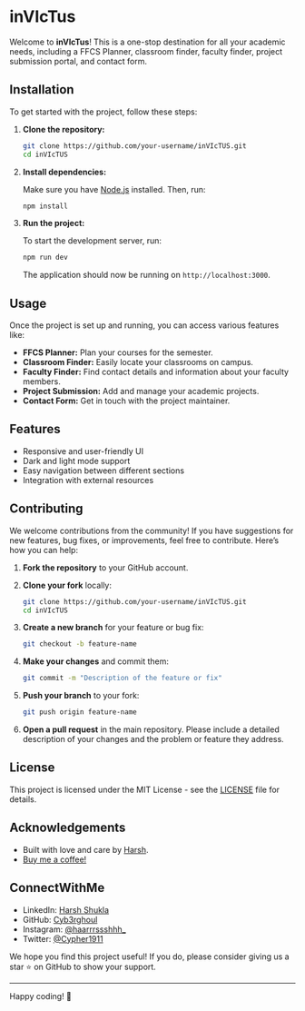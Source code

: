 # inVIcTus

Welcome to **inVIcTus**! This is a one-stop destination for all your academic needs, including a FFCS Planner, classroom finder, faculty finder, project submission portal, and contact form.

## Installation

To get started with the project, follow these steps:

1. **Clone the repository:**

   ```bash
   git clone https://github.com/your-username/inVIcTUS.git
   cd inVIcTUS
   ```

2. **Install dependencies:**

   Make sure you have [Node.js](https://nodejs.org/) installed. Then, run:

   ```bash
   npm install
   ```

3. **Run the project:**

   To start the development server, run:

   ```bash
   npm run dev
   ```

   The application should now be running on `http://localhost:3000`.

## Usage

Once the project is set up and running, you can access various features like:

- **FFCS Planner:** Plan your courses for the semester.
- **Classroom Finder:** Easily locate your classrooms on campus.
- **Faculty Finder:** Find contact details and information about your faculty members.
- **Project Submission:** Add and manage your academic projects.
- **Contact Form:** Get in touch with the project maintainer.

## Features

- Responsive and user-friendly UI
- Dark and light mode support
- Easy navigation between different sections
- Integration with external resources

## Contributing

We welcome contributions from the community! If you have suggestions for new features, bug fixes, or improvements, feel free to contribute. Here’s how you can help:

1. **Fork the repository** to your GitHub account.
2. **Clone your fork** locally:

   ```bash
   git clone https://github.com/your-username/inVIcTUS.git
   cd inVIcTUS
   ```

3. **Create a new branch** for your feature or bug fix:

   ```bash
   git checkout -b feature-name
   ```

4. **Make your changes** and commit them:

   ```bash
   git commit -m "Description of the feature or fix"
   ```

5. **Push your branch** to your fork:

   ```bash
   git push origin feature-name
   ```

6. **Open a pull request** in the main repository. Please include a detailed description of your changes and the problem or feature they address.

## License

This project is licensed under the MIT License - see the [LICENSE](LICENSE) file for details.

## Acknowledgements

- Built with love and care by [Harsh](https://www.linkedin.com/in/harsh-shukla-1inkdein/).
- [Buy me a coffee!](https://buymeacoffee.com/harshshukla.dev)

## ConnectWithMe

- LinkedIn: [Harsh Shukla](https://www.linkedin.com/in/harsh-shukla-1inkdein/)
- GitHub: [Cyb3rghoul](https://github.com/Cyb3rghoul)
- Instagram: [@haarrrssshhh_](https://www.instagram.com/haarrrssshhh_)
- Twitter: [@Cypher1911](https://twitter.com/Cypher1911)


We hope you find this project useful! If you do, please consider giving us a star ⭐️ on GitHub to show your support.

---

Happy coding! 🚀
